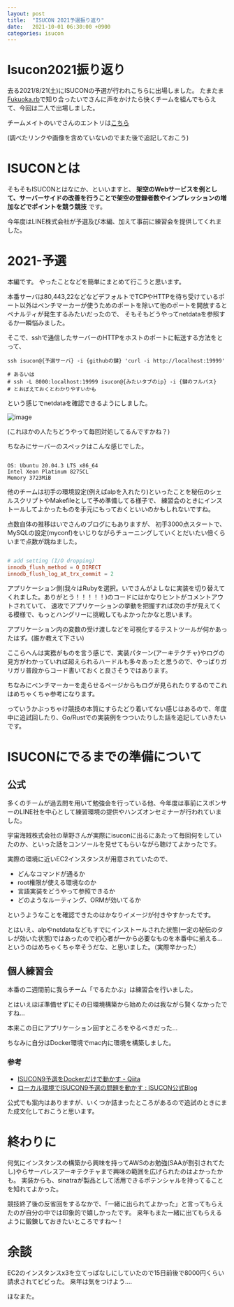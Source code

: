 ```yaml
---
layout: post
title:  "ISUCON 2021予選振り返り"
date:   2021-10-01 06:30:00 +0900
categories: isucon
---
```


# Isucon2021振り返り

去る2021/8/21(土)にISUCONの予選が行われこちらに出場しました。
たまたま[Fukuoka.rb](https://fukuokarb.connpass.com/)で知り合ったいでさんに声をかけたら快くチームを組んでもらえて、今回は二人で出場しました。

チームメイトのいでさんのエントリは[こちら](https://aseiide.hatenablog.com/entry/isucon11)

(調べたリンクや画像を含めていないのでまた後で追記しておこう)


# ISUCONとは

そもそもISUCONとはなにか、といいますと、
**架空のWebサービスを例として、サーバーサイドの改善を行うことで架空の登録者数やインプレッションの増加などでポイントを競う競技** です。


今年度はLINE株式会社が予選及び本編、加えて事前に練習会を提供してくれました。



# 2021-予選

本編です。
やったことなどを簡単にまとめて行こうと思います。




本番サーバは80,443,22などなどデフォルトでTCPやHTTPを待ち受けているポート以外はベンチマーカーが使うためのポートを除いて他のポートを開放するとペナルティが発生するみたいだったので、
そもそもどうやってnetdataを参照するか一瞬悩みました。


そこで、sshで通信したサーバーのHTTPをホストのポートに転送する方法をとって、

```shell
ssh isucon@{予選サーバ} -i {githubの鍵} 'curl -i http://localhost:19999'

# あるいは
# ssh -L 8000:localhost:19999 isucon@{みたいタブのip} -i {鍵のフルパス}
# とおぼえておくとわかりやすいかも

```


という感じでnetdataを確認できるようにしました。

![image](https://user-images.githubusercontent.com/51439199/147847703-ed53e7d1-3467-4160-9c6d-32c632dbe0f4.png)


(これほかの人たちどうやって毎回対処してるんですかね？)


ちなみにサーバーのスペックはこんな感じでした。

```

OS: Ubuntu 20.04.3 LTS x86_64
Intel Xeon Platinum 8275CL
Memory 3723MiB

```


他のチームは初手の環境設定(例えばalpを入れたり)といったことを秘伝のシェルスクリプトやMakefileとして予め準備してる様子で、
練習会のときにインストールしてよかったものを手元にもっておくといいのかもしれないですね。


点数自体の推移はいでさんのブログにもありますが、
初手3000点スタートで、MySQLの設定(myconf)をいじりながらチューニングしていくとだいたい倍くらいまで点数が跳ねました。

```bash:/etc/mysql/my.cnf

# add setting (I/O dropping)
innodb_flush_method = O_DIRECT
innodb_flush_log_at_trx_commit = 2


```


アプリケーション側(我々はRubyを選択。いでさんがよしなに実装を切り替えてくれました。ありがとう！！！！！)のコードにはかなりヒントがコメントアウトされていて、
速攻でアプリケーションの挙動を把握すれば次の手が見えてくる模様で、もっとハングリーに挑戦してもよかったかなと思います。


アプリケーション内の変数の受け渡しなどを可視化するテストツールが何かあったはず。(誰か教えて下さい)

ここらへんは実務がものを言う感じで、実装パターン(アーキテクチャ)やログの見方がわかっていれば超えられるハードルも多々あったと思うので、やっぱりガリガリ普段からコード書いておくと良さそうではあります。

ちなみにベンチマーカーを走らせるページからもログが見られたりするのでこれはめちゃくちゃ参考になります。

っていうかぶっちゃけ競技の本質にすらたどり着いてない感じはあるので、年度中に追試回したり、Go/Rustでの実装例をつついたりした話を追記していきたいです。




# ISUCONにでるまでの準備について

## 公式

多くのチームが過去問を用いて勉強会を行っている他、今年度は事前にスポンサーのLINE社を中心として練習環境の提供やハンズオンセミナーが行われていました。

宇宙海賊株式会社の草野さんが実際にisuconに出るにあたって毎回何をしていたのか、といった話をコンソールを見せてもらいながら聴けてよかったです。


実際の環境に近いEC2インスタンスが用意されていたので、
- どんなコマンドが通るか
- root権限が使える環境なのか
- 言語実装をどうやって参照できるか
- どのようなルーティング、ORMが効いてるか

というようなことを確認できたのはかなりイメージが付きやすかったです。

とはいえ、alpやnetdataなどもすでにインストールされた状態(一定の秘伝のタレが効いた状態)ではあったので初心者が一から必要なものを本番中に揃える...というのはめちゃくちゃ辛そうだな、と思いました。（実際辛かった）



## 個人練習会

本番の二週間前に我らチーム「でるたかぶ」は練習会を行いました。

とはいえほぼ準備せずにその日環境構築から始めたのは我ながら賢くなかったですね...

本来この日にアプリケーション回すところをやるべきだった...



ちなみに自分はDocker環境でmac内に環境を構築しました。



### 参考

 - [ISUCON9予選をDockerだけで動かす - Qiita](https://qiita.com/suzuki_sh/items/6192647a6dd6d6c1b396)
- [ローカル環境でISUCON9予選の問題を動かす : ISUCON公式Blog](https://isucon.net/archives/53805209.html)

公式でも案内はありますが、いくつか詰まったところがあるので追試のときにまた成文化しておこうと思います。


# 終わりに

何気にインスタンスの構築から興味を持ってAWSのお勉強(SAAが割引されてたし)やらサーバレスアーキテクチャまで興味の範囲を広げられたのはよかったかも。
実装からも、sinatraが製品として活用できるポテンシャルを持ってることを知れてよかった。

競技終了後の反省回をするなかで、「一緒に出られてよかった」と言ってもらえたのが自分の中では印象的で嬉しかったです。
来年もまた一緒に出てもらえるように鍛錬しておきたいところですね〜！


# 余談

EC2のインスタンスx3を立てっぱなしにしていたので15日前後で8000円くらい請求されてビビった。
来年は気をつけよう....




ほなまた。



